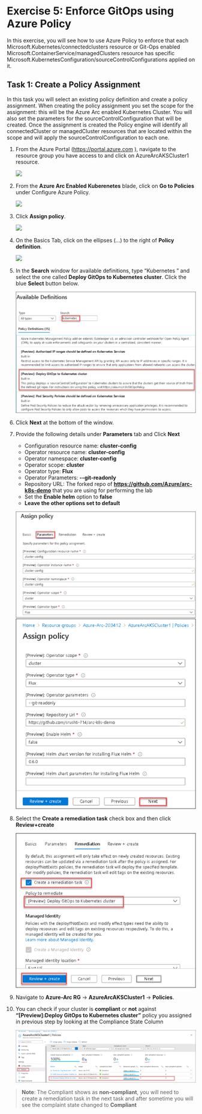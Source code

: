 # Exercise 5: Enforce GitOps using Azure Policy
In this exercise, you will see how to use Azure Policy to enforce that each Microsoft.Kubernetes/connectedclusters resource or Git-Ops enabled Microsoft.ContainerService/managedClusters resource has specific Microsoft.KubernetesConfiguration/sourceControlConfigurations applied on it.

## Task 1: Create a Policy Assignment
In this task you will select an existing policy definition and create a policy assignment. When creating the policy assignment you set the scope for the assignment: this will be the Azure Arc enabled Kubernetes Cluster. You will also set the parameters for the sourceControlConfiguration that will be created. Once the assignment is created the Policy engine will identify all connectedCluster or managedCluster resources that are located within the scope and will apply the sourceControlConfiguration to each one.

1. From the Azure Portal (https://portal.azure.com ), navigate to the resource group you have access to and click on AzureArcAKSCluster1 resource. 

     ![](./images/arc-0013.png)

2. From the **Azure Arc Enabled Kuberenetes** blade, click on **Go to Policies** under Configure Azure Policy.

     ![](./images/arc-0014.png)

3. Click **Assign policy**.

     ![](./images/arc-0015.png)

4. On the Basics Tab, click on the ellipses (…) to the right of **Policy definition**.

     ![](./images/arc-0016.png)

5. In the **Search** window for available definitions, type “Kubernetes ” and select the one called **Deploy GitOps to Kubernetes cluster**.  Click the blue **Select** button below.

     ![](./images/arc-0041.png)

6. Click **Next** at the bottom of the window.

7. Provide the following details under **Parameters** tab and Click **Next**
   - Configuration resource name: **cluster-config**
   - Operator resource name: **cluster-config**
   - Operator namespace: **cluster-config**
   - Operator scope: **cluster**
   - Operator type: **Flux**
   - Operator Parameters: **--git-readonly**
   - Repository URL: The forked repo of **https://github.com/Azure/arc-k8s-demo** that you are using for performing the lab
   - Set the **Enable helm** option to **false**
   - **Leave the other options set to default**
     
   ![](./images/arc-0042.png)   ![](./images/arc-0043.png) 
   
8. Select the **Create a remediation task** check box and then click **Review+create** 

     ![](./images/arc-0044.png)

10. Navigate to **Azure-Arc RG** -> **AzureArcAKSCluster1** -> **Policies**.

11. You can check if your cluster is **compliant** or **not** against **“[Preview]:Deploy GitOps to Kubernetes cluster”** policy you assigned in previous step by looking at the Compliance State Column

     ![](./images/arc-0049.png)
     
   > **Note**: The Compliant shows as **non-compliant**, you will need to create a remediation task in the next task and after sometime you will see the complaint state changed to **Compliant**
   
